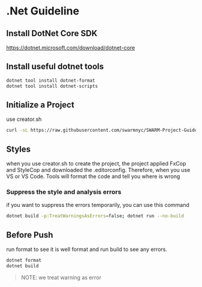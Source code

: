 # .Net Guideline

## Install DotNet Core SDK
https://dotnet.microsoft.com/download/dotnet-core

## Install useful dotnet tools
``` bash
dotnet tool install dotnet-format
dotnet tool install dotnet-scripts
```

## Initialize a Project
use creator.sh
``` bash
curl -sL https://raw.githubusercontent.com/swarmnyc/SWARM-Project-Guidelines/master/dotnet/creator.sh | bash -
```

## Styles
when you use creator.sh to create the project, the project applied FxCop and StyleCop and downloaded the .editorconfig. Therefore, when you use VS or VS Code. Tools will format the code and tell you where is wrong


### Suppress the style and analysis errors
if you want to suppress the errors temporarily, you can use this command 
``` bash
dotnet build -p:TreatWarningsAsErrors=false; dotnet run --no-build
```

## Before Push
run format to see it is well format and run build to see any errors.
``` bash
dotnet format
dotnet build
```
> NOTE: we treat warning as error
